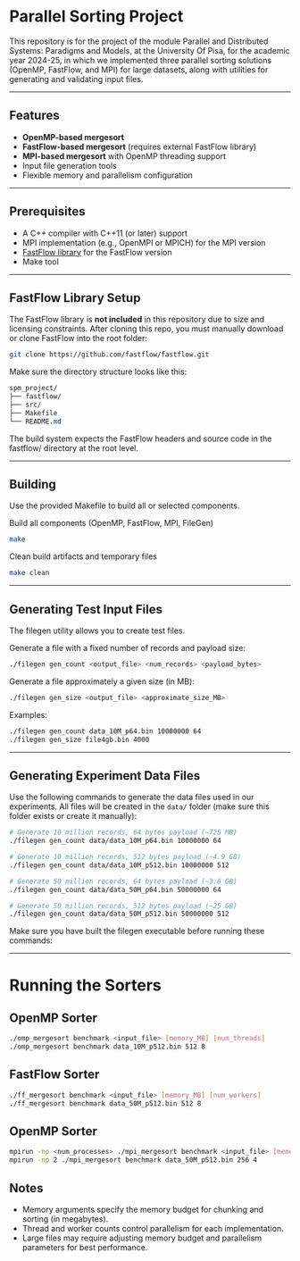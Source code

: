 # Parallel Sorting Project

This repository is for the project of the module Parallel and Distributed Systems: Paradigms and Models, at the University Of Pisa, for the academic year 2024-25, in which we implemented three parallel sorting solutions (OpenMP, FastFlow, and MPI) for large datasets, along with utilities for generating and validating input files.

---

## Features

- **OpenMP-based mergesort**  
- **FastFlow-based mergesort** (requires external FastFlow library)  
- **MPI-based mergesort** with OpenMP threading support  
- Input file generation tools  
- Flexible memory and parallelism configuration  

---

## Prerequisites

- A C++ compiler with C++11 (or later) support  
- MPI implementation (e.g., OpenMPI or MPICH) for the MPI version  
- [FastFlow library](https://github.com/fastflow/fastflow) for the FastFlow version  
- Make tool  

---

## FastFlow Library Setup

The FastFlow library is **not included** in this repository due to size and licensing constraints. After cloning this repo, you must manually download or clone FastFlow into the root folder:

```bash
git clone https://github.com/fastflow/fastflow.git
```

Make sure the directory structure looks like this:

```css
spm_project/
├── fastflow/
├── src/
├── Makefile
└── README.md
```

The build system expects the FastFlow headers and source code in the fastflow/ directory at the root level.

---

## Building

Use the provided Makefile to build all or selected components.

Build all components (OpenMP, FastFlow, MPI, FileGen)

```bash
make
```

Clean build artifacts and temporary files

```bash
make clean
```

---

## Generating Test Input Files

The filegen utility allows you to create test files.

Generate a file with a fixed number of records and payload size:

```bash
./filegen gen_count <output_file> <num_records> <payload_bytes>
```

Generate a file approximately a given size (in MB):

```bash
./filegen gen_size <output_file> <approximate_size_MB>
```

Examples:

```bash
./filegen gen_count data_10M_p64.bin 10000000 64
./filegen gen_size file4gb.bin 4000
```

---

## Generating Experiment Data Files

Use the following commands to generate the data files used in our experiments. All files will be created in the `data/` folder (make sure this folder exists or create it manually):

```bash
# Generate 10 million records, 64 bytes payload (~725 MB)
./filegen gen_count data/data_10M_p64.bin 10000000 64

# Generate 10 million records, 512 bytes payload (~4.9 GB)
./filegen gen_count data/data_10M_p512.bin 10000000 512

# Generate 50 million records, 64 bytes payload (~3.6 GB)
./filegen gen_count data/data_50M_p64.bin 50000000 64

# Generate 50 million records, 512 bytes payload (~25 GB)
./filegen gen_count data/data_50M_p512.bin 50000000 512
```

Make sure you have built the filegen executable before running these commands:

---

# Running the Sorters

## OpenMP Sorter

```bash
./omp_mergesort benchmark <input_file> [memory_MB] [num_threads]
./omp_mergesort benchmark data_10M_p512.bin 512 8
```

## FastFlow Sorter

```bash
./ff_mergesort benchmark <input_file> [memory_MB] [num_workers]
./ff_mergesort benchmark data_50M_p512.bin 512 8
```

## OpenMP Sorter

```bash
mpirun -np <num_processes> ./mpi_mergesort benchmark <input_file> [memory_MB] [omp_threads]
mpirun -np 2 ./mpi_mergesort benchmark data_50M_p512.bin 256 4
```

## Notes

* Memory arguments specify the memory budget for chunking and sorting (in megabytes).
* Thread and worker counts control parallelism for each implementation.
* Large files may require adjusting memory budget and parallelism parameters for best performance.
